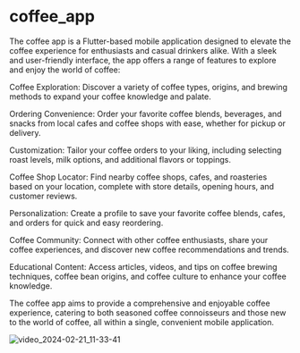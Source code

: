 # coffee_app

The coffee app is a Flutter-based mobile application designed to elevate the coffee experience for enthusiasts and casual drinkers alike. With a sleek and user-friendly interface, the app offers a range of features to explore and enjoy the world of coffee:

Coffee Exploration: Discover a variety of coffee types, origins, and brewing methods to expand your coffee knowledge and palate.

Ordering Convenience: Order your favorite coffee blends, beverages, and snacks from local cafes and coffee shops with ease, whether for pickup or delivery.

Customization: Tailor your coffee orders to your liking, including selecting roast levels, milk options, and additional flavors or toppings.

Coffee Shop Locator: Find nearby coffee shops, cafes, and roasteries based on your location, complete with store details, opening hours, and customer reviews.

Personalization: Create a profile to save your favorite coffee blends, cafes, and orders for quick and easy reordering.

Coffee Community: Connect with other coffee enthusiasts, share your coffee experiences, and discover new coffee recommendations and trends.

Educational Content: Access articles, videos, and tips on coffee brewing techniques, coffee bean origins, and coffee culture to enhance your coffee knowledge.

The coffee app aims to provide a comprehensive and enjoyable coffee experience, catering to both seasoned coffee connoisseurs and those new to the world of coffee, all within a single, convenient mobile application.

![video_2024-02-21_11-33-41](https://github.com/BeleShew/custom_nav_bar/assets/46049633/26faeab8-8f83-4f38-8d16-fb350822ad4c)

